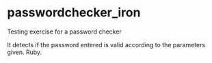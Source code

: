 # passwordchecker_iron
Testing exercise for a password checker

It detects if the password entered is valid according to the parameters given. Ruby.
